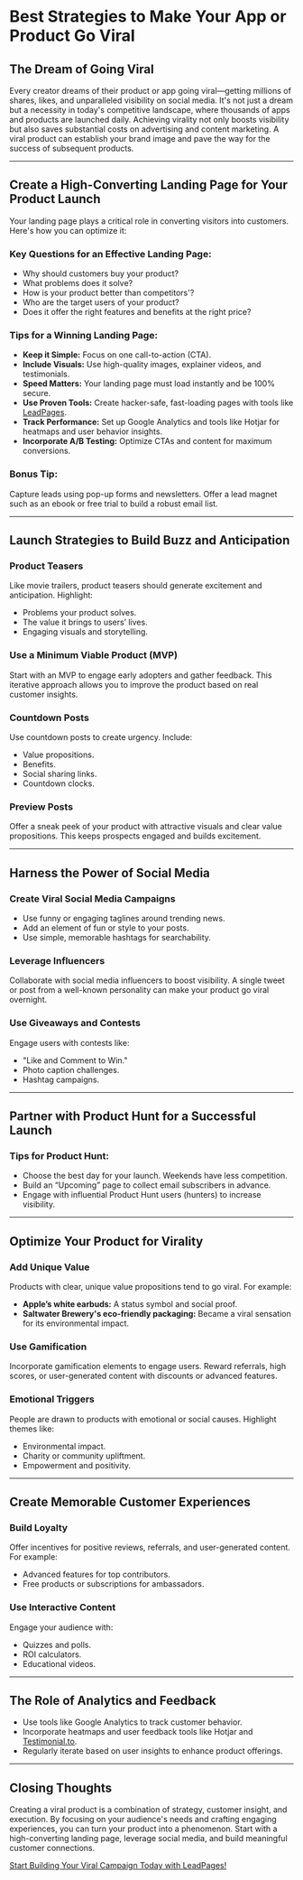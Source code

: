 # Best Strategies to Make Your App or Product Go Viral

## The Dream of Going Viral

Every creator dreams of their product or app going viral—getting millions of shares, likes, and unparalleled visibility on social media. It's not just a dream but a necessity in today's competitive landscape, where thousands of apps and products are launched daily. Achieving virality not only boosts visibility but also saves substantial costs on advertising and content marketing. A viral product can establish your brand image and pave the way for the success of subsequent products.

---

## Create a High-Converting Landing Page for Your Product Launch

Your landing page plays a critical role in converting visitors into customers. Here's how you can optimize it:

### Key Questions for an Effective Landing Page:
- Why should customers buy your product?
- What problems does it solve?
- How is your product better than competitors'?
- Who are the target users of your product?
- Does it offer the right features and benefits at the right price?

### Tips for a Winning Landing Page:
- **Keep it Simple:** Focus on one call-to-action (CTA).
- **Include Visuals:** Use high-quality images, explainer videos, and testimonials.
- **Speed Matters:** Your landing page must load instantly and be 100% secure.
- **Use Proven Tools:** Create hacker-safe, fast-loading pages with tools like [LeadPages](https://bit.ly/LEadPages).
- **Track Performance:** Set up Google Analytics and tools like Hotjar for heatmaps and user behavior insights.
- **Incorporate A/B Testing:** Optimize CTAs and content for maximum conversions.

### Bonus Tip: 
Capture leads using pop-up forms and newsletters. Offer a lead magnet such as an ebook or free trial to build a robust email list.

---

## Launch Strategies to Build Buzz and Anticipation

### Product Teasers
Like movie trailers, product teasers should generate excitement and anticipation. Highlight:
- Problems your product solves.
- The value it brings to users’ lives.
- Engaging visuals and storytelling.

### Use a Minimum Viable Product (MVP)
Start with an MVP to engage early adopters and gather feedback. This iterative approach allows you to improve the product based on real customer insights.

### Countdown Posts
Use countdown posts to create urgency. Include:
- Value propositions.
- Benefits.
- Social sharing links.
- Countdown clocks.

### Preview Posts
Offer a sneak peek of your product with attractive visuals and clear value propositions. This keeps prospects engaged and builds excitement.

---

## Harness the Power of Social Media

### Create Viral Social Media Campaigns
- Use funny or engaging taglines around trending news.
- Add an element of fun or style to your posts.
- Use simple, memorable hashtags for searchability.

### Leverage Influencers
Collaborate with social media influencers to boost visibility. A single tweet or post from a well-known personality can make your product go viral overnight.

### Use Giveaways and Contests
Engage users with contests like:
- "Like and Comment to Win."
- Photo caption challenges.
- Hashtag campaigns.

---

## Partner with Product Hunt for a Successful Launch

### Tips for Product Hunt:
- Choose the best day for your launch. Weekends have less competition.
- Build an “Upcoming” page to collect email subscribers in advance.
- Engage with influential Product Hunt users (hunters) to increase visibility.

---

## Optimize Your Product for Virality

### Add Unique Value
Products with clear, unique value propositions tend to go viral. For example:
- **Apple’s white earbuds:** A status symbol and social proof.
- **Saltwater Brewery's eco-friendly packaging:** Became a viral sensation for its environmental impact.

### Use Gamification
Incorporate gamification elements to engage users. Reward referrals, high scores, or user-generated content with discounts or advanced features.

### Emotional Triggers
People are drawn to products with emotional or social causes. Highlight themes like:
- Environmental impact.
- Charity or community upliftment.
- Empowerment and positivity.

---

## Create Memorable Customer Experiences

### Build Loyalty
Offer incentives for positive reviews, referrals, and user-generated content. For example:
- Advanced features for top contributors.
- Free products or subscriptions for ambassadors.

### Use Interactive Content
Engage your audience with:
- Quizzes and polls.
- ROI calculators.
- Educational videos.

---

## The Role of Analytics and Feedback

- Use tools like Google Analytics to track customer behavior.
- Incorporate heatmaps and user feedback tools like Hotjar and [Testimonial.to](https://bit.ly/LEadPages).
- Regularly iterate based on user insights to enhance product offerings.

---

## Closing Thoughts

Creating a viral product is a combination of strategy, customer insight, and execution. By focusing on your audience's needs and crafting engaging experiences, you can turn your product into a phenomenon. Start with a high-converting landing page, leverage social media, and build meaningful customer connections. 

[Start Building Your Viral Campaign Today with LeadPages!](https://bit.ly/LEadPages)
